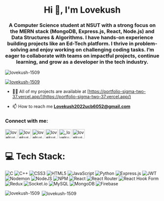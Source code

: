 <h1 align="center">Hi 👋, I'm Lovekush</h1>
<h3 align="center">A Computer Science student at NSUT with a strong focus on the MERN stack (MongoDB, Express.js, React, Node.js) and Data Structures & Algorithms. I have hands-on experience building projects like an Ed-Tech platform. I thrive in problem-solving and enjoy working on challenging coding tasks. I’m eager to collaborate with teams on impactful projects, continue learning, and grow as a developer in the tech industry.</h3>

<p align="left"> <img src="https://komarev.com/ghpvc/?username=lovekush-1509&label=Profile%20views&color=0e75b6&style=flat" alt="lovekush-1509" /> </p>

<p align="left"> <a href="https://github.com/ryo-ma/github-profile-trophy"><img src="https://github-profile-trophy.vercel.app/?username=lovekush-1509" alt="lovekush-1509" /></a> </p>

- 👨‍💻 All of my projects are available at [https://portfolio-sigma-two-37.vercel.app/](https://portfolio-sigma-two-37.vercel.app/)

- 📫 How to reach me **Lovekush2022ucb6052@gmail.com**

<h3 align="left">Connect with me:</h3>
<p align="left">
<a href="https://linkedin.com/in/lovekush-84514b26a" target="blank"><img align="center" src="https://raw.githubusercontent.com/rahuldkjain/github-profile-readme-generator/master/src/images/icons/Social/linked-in-alt.svg" alt="lovekush-84514b26a" height="30" width="40" /></a>
<a href="https://www.codechef.com/users/lovekush_1509" target="blank"><img align="center" src="https://cdn.jsdelivr.net/npm/simple-icons@3.1.0/icons/codechef.svg" alt="lovekush_1509" height="30" width="40" /></a>
<a href="https://www.hackerrank.com/lovekush2022ucb1" target="blank"><img align="center" src="https://raw.githubusercontent.com/rahuldkjain/github-profile-readme-generator/master/src/images/icons/Social/hackerrank.svg" alt="lovekush2022ucb1" height="30" width="40" /></a>
<a href="https://codeforces.com/profile/lovekush2022ucb6052" target="blank"><img align="center" src="https://raw.githubusercontent.com/rahuldkjain/github-profile-readme-generator/master/src/images/icons/Social/codeforces.svg" alt="lovekush2022ucb6052" height="30" width="40" /></a>
<a href="https://www.leetcode.com/_lovekush09" target="blank"><img align="center" src="https://raw.githubusercontent.com/rahuldkjain/github-profile-readme-generator/master/src/images/icons/Social/leet-code.svg" alt="_lovekush09" height="30" width="40" /></a>
<a href="https://auth.geeksforgeeks.org/user/lovekush20cvp7/profile" target="blank"><img align="center" src="https://raw.githubusercontent.com/rahuldkjain/github-profile-readme-generator/master/src/images/icons/Social/geeks-for-geeks.svg" alt="lovekush20cvp7/profile" height="30" width="40" /></a>
</p>

# 💻 Tech Stack:
![C](https://img.shields.io/badge/c-%2300599C.svg?style=for-the-badge&logo=c&logoColor=white) ![C++](https://img.shields.io/badge/c++-%2300599C.svg?style=for-the-badge&logo=c%2B%2B&logoColor=white) ![CSS3](https://img.shields.io/badge/css3-%231572B6.svg?style=for-the-badge&logo=css3&logoColor=white) ![HTML5](https://img.shields.io/badge/html5-%23E34F26.svg?style=for-the-badge&logo=html5&logoColor=white) ![JavaScript](https://img.shields.io/badge/javascript-%23323330.svg?style=for-the-badge&logo=javascript&logoColor=%23F7DF1E) ![Python](https://img.shields.io/badge/python-3670A0?style=for-the-badge&logo=python&logoColor=ffdd54) ![Express.js](https://img.shields.io/badge/express.js-%23404d59.svg?style=for-the-badge&logo=express&logoColor=%2361DAFB) ![JWT](https://img.shields.io/badge/JWT-black?style=for-the-badge&logo=JSON%20web%20tokens) ![Nodemon](https://img.shields.io/badge/NODEMON-%23323330.svg?style=for-the-badge&logo=nodemon&logoColor=%BBDEAD) ![NodeJS](https://img.shields.io/badge/node.js-6DA55F?style=for-the-badge&logo=node.js&logoColor=white) ![NPM](https://img.shields.io/badge/NPM-%23CB3837.svg?style=for-the-badge&logo=npm&logoColor=white) ![React](https://img.shields.io/badge/react-%2320232a.svg?style=for-the-badge&logo=react&logoColor=%2361DAFB) ![React Router](https://img.shields.io/badge/React_Router-CA4245?style=for-the-badge&logo=react-router&logoColor=white) ![React Hook Form](https://img.shields.io/badge/React%20Hook%20Form-%23EC5990.svg?style=for-the-badge&logo=reacthookform&logoColor=white) ![Redux](https://img.shields.io/badge/redux-%23593d88.svg?style=for-the-badge&logo=redux&logoColor=white) ![Socket.io](https://img.shields.io/badge/Socket.io-black?style=for-the-badge&logo=socket.io&badgeColor=010101) ![MySQL](https://img.shields.io/badge/mysql-4479A1.svg?style=for-the-badge&logo=mysql&logoColor=white) ![MongoDB](https://img.shields.io/badge/MongoDB-%234ea94b.svg?style=for-the-badge&logo=mongodb&logoColor=white) ![Firebase](https://img.shields.io/badge/firebase-a08021?style=for-the-badge&logo=firebase&logoColor=ffcd34)


<p><img align="left" src="https://github-readme-stats.vercel.app/api/top-langs?username=lovekush-1509&show_icons=true&locale=en&layout=compact" alt="lovekush-1509" /></p>

<p>&nbsp;<img align="center" src="https://github-readme-stats.vercel.app/api?username=lovekush-1509&show_icons=true&locale=en" alt="lovekush-1509" /></p>
